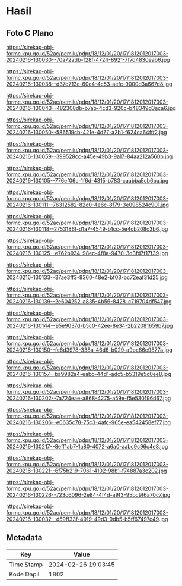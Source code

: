 # Hasil

## Foto C Plano

https://sirekap-obj-formc.kpu.go.id/52ac/pemilu/pdpr/18/12/01/20/17/1812012017003-20240216-130030--70a722db-f28f-4724-8921-7f7d4830eab6.jpg

https://sirekap-obj-formc.kpu.go.id/52ac/pemilu/pdpr/18/12/01/20/17/1812012017003-20240216-130038--d37d713c-60c4-4c53-aefc-9000d3a667d8.jpg

https://sirekap-obj-formc.kpu.go.id/52ac/pemilu/pdpr/18/12/01/20/17/1812012017003-20240216-130043--482308db-b7ab-4cd3-920c-b48349d3aca6.jpg

https://sirekap-obj-formc.kpu.go.id/52ac/pemilu/pdpr/18/12/01/20/17/1812012017003-20240216-130050--586519cb-421e-4d77-a2b1-f624ca64fff2.jpg

https://sirekap-obj-formc.kpu.go.id/52ac/pemilu/pdpr/18/12/01/20/17/1812012017003-20240216-130059--399528cc-a45e-49b3-9a17-84aa212a560b.jpg

https://sirekap-obj-formc.kpu.go.id/52ac/pemilu/pdpr/18/12/01/20/17/1812012017003-20240216-130105--776ef06c-1f6d-4315-b783-caabba5cb6ba.jpg

https://sirekap-obj-formc.kpu.go.id/52ac/pemilu/pdpr/18/12/01/20/17/1812012017003-20240216-130111--76312582-82c0-4e6c-8f79-3e098524c901.jpg

https://sirekap-obj-formc.kpu.go.id/52ac/pemilu/pdpr/18/12/01/20/17/1812012017003-20240216-130118--2753186f-d1a7-4549-b1cc-5e4cb208c3b6.jpg

https://sirekap-obj-formc.kpu.go.id/52ac/pemilu/pdpr/18/12/01/20/17/1812012017003-20240216-130125--e762b934-98ec-4f8a-9470-3d3fd7f17f39.jpg

https://sirekap-obj-formc.kpu.go.id/52ac/pemilu/pdpr/18/12/01/20/17/1812012017003-20240216-130133--37ae3ff3-8360-48e2-bf03-bc72eaf31d25.jpg

https://sirekap-obj-formc.kpu.go.id/52ac/pemilu/pdpr/18/12/01/20/17/1812012017003-20240216-130139--2e604252-a835-4b56-8428-c719704df547.jpg

https://sirekap-obj-formc.kpu.go.id/52ac/pemilu/pdpr/18/12/01/20/17/1812012017003-20240216-130144--95e9037d-b5c0-42ee-8e34-2b22081659b7.jpg

https://sirekap-obj-formc.kpu.go.id/52ac/pemilu/pdpr/18/12/01/20/17/1812012017003-20240216-130150--fc6d3978-338a-46d6-b029-a9bc66c9877a.jpg

https://sirekap-obj-formc.kpu.go.id/52ac/pemilu/pdpr/18/12/01/20/17/1812012017003-20240216-130157--ba9982a4-eabc-44d1-adc5-b5319e5c0ee8.jpg

https://sirekap-obj-formc.kpu.go.id/52ac/pemilu/pdpr/18/12/01/20/17/1812012017003-20240216-130202--7a724eae-a868-4275-a59e-f5e530196d67.jpg

https://sirekap-obj-formc.kpu.go.id/52ac/pemilu/pdpr/18/12/01/20/17/1812012017003-20240216-130206--e0635c78-75c3-4afc-965e-ea542458ef77.jpg

https://sirekap-obj-formc.kpu.go.id/52ac/pemilu/pdpr/18/12/01/20/17/1812012017003-20240216-130217--8eff1ab7-1a80-4072-a6a0-aabc9c96c4e8.jpg

https://sirekap-obj-formc.kpu.go.id/52ac/pemilu/pdpr/18/12/01/20/17/1812012017003-20240216-130221--6f75b219-7961-4102-98b1-f74887a3c202.jpg

https://sirekap-obj-formc.kpu.go.id/52ac/pemilu/pdpr/18/12/01/20/17/1812012017003-20240216-130226--723c6096-2e84-4f4d-a9f3-95bc9f6a70c7.jpg

https://sirekap-obj-formc.kpu.go.id/52ac/pemilu/pdpr/18/12/01/20/17/1812012017003-20240216-130032--d59ff33f-4919-49d3-9db5-b5ff67497c49.jpg


## Metadata

| Key        | Value               |
| ---------- | ------------------- |
| Time Stamp | 2024-02-26 19:03:45 |
| Kode Dapil | 1802                |



